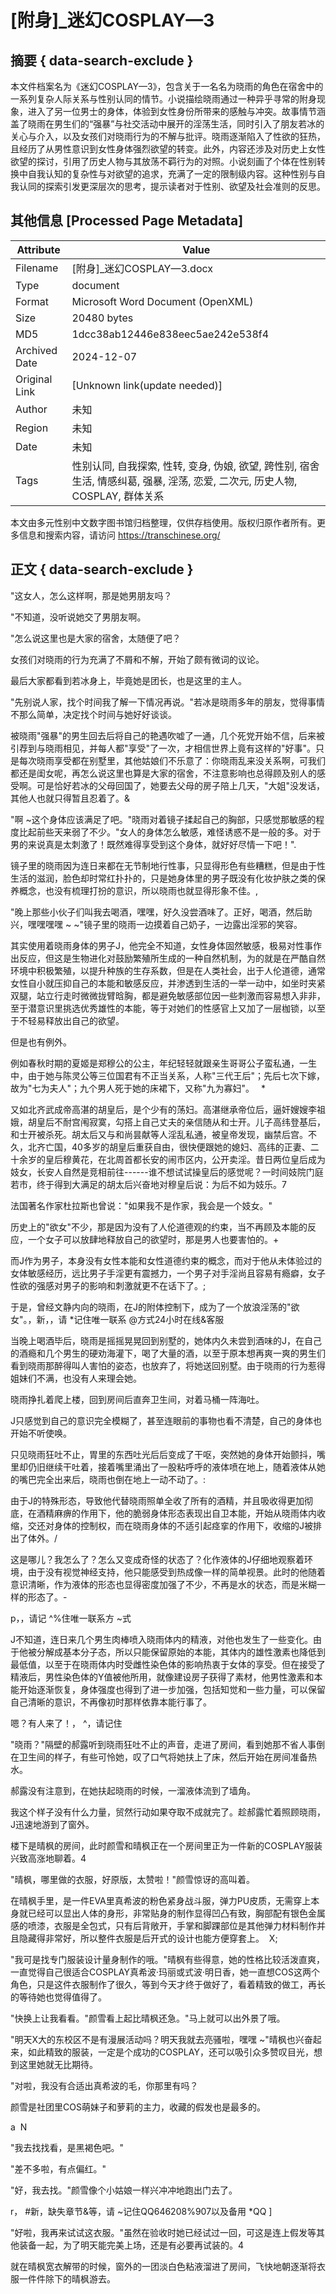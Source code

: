 # [附身]_迷幻COSPLAY—3



## 摘要  { data-search-exclude }

<!-- tcd_abstract -->
本文件档案名为《迷幻COSPLAY—3》，包含关于一名名为晓雨的角色在宿舍中的一系列复杂人际关系与性别认同的情节。小说描绘晓雨通过一种异乎寻常的附身现象，进入了另一位男士的身体，体验到女性身份所带来的感触与冲突。故事情节涵盖了晓雨在男生们的“强暴”与社交活动中展开的淫荡生活，同时引入了朋友若冰的关心与介入，以及女孩们对晓雨行为的不解与批评。晓雨逐渐陷入了性欲的狂热，且经历了从男性意识到女性身体强烈欲望的转变。此外，内容还涉及对历史上女性欲望的探讨，引用了历史人物与其放荡不羁行为的对照。小说刻画了个体在性别转换中自我认知的复杂性与对欲望的追求，充满了一定的限制级内容。这种性别与自我认同的探索引发更深层次的思考，提示读者对于性别、欲望及社会准则的反思。

<!-- tcd_abstract_end -->

## 其他信息 [Processed Page Metadata]

| Attribute       | Value                                  |
|-----------------|----------------------------------------|
| Filename        | [附身]_迷幻COSPLAY—3.docx                             |
| Type            | document                                 |
| Format          | Microsoft Word Document (OpenXML)                               |
| Size            | 20480 bytes                           |
| MD5             | 1dcc38ab12446e838eec5ae242e538f4                                  |
| Archived Date   | 2024-12-07                             |
| Original Link   | [Unknown link(update needed)]                         |
| Author          | 未知                               |
| Region          | 未知                               |
| Date            | 未知                                 |
| Tags            | 性别认同, 自我探索, 性转, 变身, 伪娘, 欲望, 跨性别, 宿舍生活, 情感纠葛, 强暴, 淫荡, 恋爱, 二次元, 历史人物, COSPLAY, 群体关系                                 |

本文由多元性别中文数字图书馆归档整理，仅供存档使用。版权归原作者所有。更多信息和搜索内容，请访问 <https://transchinese.org/>


## 正文 { data-search-exclude }

<!-- tcd_main_text -->
"这女人，怎么这样啊，那是她男朋友吗？



"不知道，没听说她交了男朋友啊。



"怎么说这里也是大家的宿舍，太随便了吧？



女孩们对晓雨的行为充满了不屑和不解，开始了颇有微词的议论。



最后大家都看到若冰身上，毕竟她是团长，也是这里的主人。



"先别说人家，找个时间我了解一下情况再说。"若冰是晓雨多年的朋友，觉得事情不那么简单，决定找个时间与她好好谈谈。



被晓雨"强暴"的男生回去后将自己的艳遇吹嘘了一通，几个死党开始不信，后来被引荐到与晓雨相见，并每人都"享受"了一次，才相信世界上竟有这样的"好事"。只是每次晓雨享受都在别墅里，其他姑娘们不乐意了：你晓雨乱来没关系啊，可我们都还是闺女呢，再怎么说这里也算是大家的宿舍，不注意影响也总得顾及别人的感受啊。可是恰好若冰的父母回国了，她要去父母的房子陪上几天，"大姐"没发话，其他人也就只得暂且忍着了。&



"啊 ~这个身体应该满足了吧。"晓雨对着镜子揉起自己的胸部，只感觉那敏感的程度比起前些天来弱了不少。"女人的身体怎么敏感，难怪诱惑不是一般的多。对于男的来说真是太刺激了！既然难得享受到这个身体，就好好尽情一下吧！".





镜子里的晓雨因为连日来都在无节制地行性事，只显得形色有些糟糕，但是由于性生活的滋润，脸色却时常红扑扑的，只是她身体里的男子既没有化妆护肤之类的保养概念，也没有梳理打扮的意识，所以晓雨也就显得形象不佳。,



"晚上那些小伙子们叫我去喝酒，嘿嘿，好久没尝酒味了。正好，喝酒，然后助兴，嘿嘿嘿嘿 ~ ~"镜子里的晓雨一边摸着自己奶子，一边露出淫邪的笑容。





其实使用着晓雨身体的男子J，他完全不知道，女性身体固然敏感，极易对性事作出反应，但这是生物进化对鼓励繁殖所生成的一种自然机制，为的就是在严酷自然环境中积极繁殖，以提升种族的生存系数，但是在人类社会，出于人伦道德，通常女性自小就压抑自己的本能和敏感反应，并渗透到生活的一举一动中，如坐时夹紧双腿，站立行走时微微拢臂晗胸，都是避免敏感部位因一些刺激而容易想入非非，至于潜意识里挑选优秀雄性的本能，等于对她们的性感官上又加了一层枷锁，以至于不轻易释放出自己的欲望。



但是也有例外。





例如春秋时期的夏姬是郑穆公的公主，年纪轻轻就跟亲生哥哥公子蛮私通，一生中，由于她与陈灵公等三位国君有不正当关系，人称"三代王后"；先后七次下嫁，故为"七为夫人"；九个男人死于她的床裙下，又称"九为寡妇"。　 *





又如北齐武成帝高湛的胡皇后，是个少有的荡妇。高湛继承帝位后，逼奸嫂嫂李祖娥，胡皇后不耐宫闱寂寞，勾搭上自己丈夫的亲信随从和士开。儿子高纬登基后，和士开被杀死。胡太后又与和尚昙献等人淫乱私通，被皇帝发现，幽禁后宫。不久，北齐亡国，40多岁的胡皇后重获自由，很快便跟她的媳妇、高纬的正妻、二十余岁的皇后穆黄花，在北周首都长安的闹市区内，公开卖淫。昔日两位皇后成为妓女，长安人自然是竞相前往------谁不想试试操皇后的感觉呢？一时间妓院门庭若市，终于得到大满足的胡太后兴奋地对穆皇后说：为后不如为妓乐。7





法国著名作家杜拉斯也曾说："如果我不是作家，我会是一个妓女。"



历史上的"欲女"不少，那是因为没有了人伦道德观的约束，当不再顾及本能的反应，一个女子可以放肆地释放自己的欲望时，那是男人也要害怕的。+



而J作为男子，本身没有女性本能和女性道德约束的概念，而对于他从未体验过的女体敏感经历，远比男子手淫更有震撼力，一个男子对手淫尚且容易有瘾癖，女子性欲的强感对男子的影响和刺激就更不在话下了。;



于是，曾经文静内向的晓雨，在J的附体控制下，成为了一个放浪淫荡的"欲女"。，新，，请 *记住唯一联系 @方式24小时在线&客服



当晚上喝酒毕后，晓雨是摇摇晃晃回到别墅的，她体内久未尝到酒味的J，在自己的酒瘾和几个男生的硬劝海灌下，喝了大量的酒，以至于原本想再爽一爽的男生们看到晓雨那醉得叫人害怕的姿态，也放弃了，将她送回别墅。由于晓雨的行为惹得姐妹们不满，也没有人来理会她。





晓雨挣扎着爬上楼，回到房间后直奔卫生间，对着马桶一阵海吐。



J只感觉到自己的意识完全模糊了，甚至连眼前的事物也看不清楚，自己的身体也开始不听使唤。



只见晓雨狂吐不止，胃里的东西吐光后后变成了干呕，突然她的身体开始颤抖，嘴里却仍旧继续干吐着，接着嘴里涌出了一股粘呼呼的液体喷在地上，随着液体从她的嘴巴完全出来后，晓雨也倒在地上一动不动了。:



由于J的特殊形态，导致他代替晓雨照单全收了所有的酒精，并且吸收得更加彻底，在酒精麻痹的作用下，他的脆弱身体形态表现出自卫本能，开始从晓雨体内收缩，交还对身体的控制权，而在晓雨身体的不适引起痉挛的作用下，收缩的J被排出了体外。/



这是哪儿？我怎么了？怎么又变成奇怪的状态了？化作液体的J仔细地观察着环境，由于没有视觉神经支持，他只能感受到热成像一样的简单视景。此时的他随着意识清晰，作为液体的形态也显得密度加强了不少，不再是水的状态，而是米糊一样的形态了。-

p，，请记 ^%住唯一联系方 ~式





J不知道，连日来几个男生肉棒喷入晓雨体内的精液，对他也发生了一些变化。由于他被分解成基本分子态，所以只能保留原始的本能，其体内的雄性激素也降低到最低值，以至于在晓雨体内时受雌性染色体的影响热衷于女体的享受。但在接受了精液后，男性染色体的Y值被他所用，就像建设房子获得了素材，他男性激素和本能开始逐渐恢复，身体强度也得到了进一步加强，包括知觉和一些力量，可以保留自己清晰的意识，不再像初时那样依靠本能行事了。



嗯？有人来了！， ^，请记住



"晓雨？"隔壁的郝露听到晓雨狂吐不止的声音，走进了房间，看到她那不省人事倒在卫生间的样子，有些可怜她，叹了口气将她扶上了床，然后开始在房间准备热水。



郝露没有注意到，在她扶起晓雨的时候，一溜液体流到了墙角。



我这个样子没有什么力量，贸然行动如果夺取不成就完了。趁郝露忙着照顾晓雨，J迅速地游到了窗外。



楼下是晴枫的房间，此时颜雪和晴枫正在一个房间里正为一件新的COSPLAY服装兴致高涨地聊着。4



"晴枫，哪里做的衣服，好原版，太赞啦！"颜雪惊讶的高叫着。



在晴枫手里，是一件EVA里真希波的粉色紧身战斗服，弹力PU皮质，无需穿上本身就已经可以显出人体的身形，非常贴身的制作显得凹凸有致，胸部配有银色金属感的喷漆，衣服是全包式，只有后背敞开，手掌和脚踝部位是其他弹力材料制作并且隐藏得非常好，所以整件衣服是后开式的设计也能方便穿套上。  X;



"我可是找专门服装设计量身制作的哦。"晴枫有些得意，她的性格比较活泼直爽，一直觉得自己很适合COSPLAY真希波·玛丽或式波·明日香，她一直想COS这两个角色，只是这件衣服制作了很久，等到今天才终于做好了，看着精致的做工，再长的等待她也觉得值得了。



"快换上让我看看。"颜雪看上起比晴枫还急。"马上就可以出外景了哦。



"明天X大的东校区不是有漫展活动吗？明天我就去亮骚啦，嘿嘿 ~"晴枫也兴奋起来，如此精致的服装，一定是个成功的COSPLAY，还可以吸引众多赞叹目光，想到这里她就无比期待。



"对啦，我没有合适出真希波的毛，你那里有吗？



颜雪是社团里COS萌妹子和萝莉的主力，收藏的假发也是最多的。

a  N



"我去找找看，是黑褐色吧。"



"差不多啦，有点偏红。"



"好，我去找。"颜雪像个小姑娘一样兴冲冲地跑出门去了。

r， #新，缺失章节&等，请 ~记住QQ646208%907以及备用 *QQ ]



"好啦，我再来试试这衣服。"虽然在验收时她已经试过一回，可这是连上假发等其他装备一起，为了明天能完美上场，还是有必要再试装的。4



就在晴枫宽衣解带的时候，窗外的一团淡白色粘液溜进了房间，飞快地朝逐渐将衣服一件件除下的晴枫游去。
<!-- tcd_main_text_end -->

